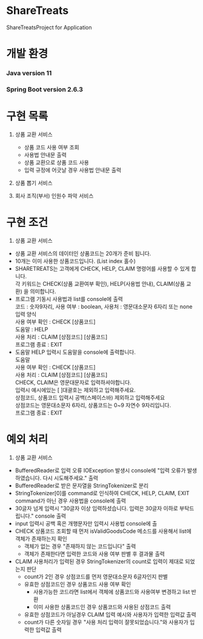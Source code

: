 # ShareTreats
 ShareTreatsProject for Application
 
# 개발 환경
### Java version 11 <br>
### Spring Boot version 2.6.3

# 구현 목록

1. 상품 교환 서비스
   * 상품 코드 사용 여부 조회
   * 사용법 안내문 출력
   * 상품 교환으로 상품 코드 사용
   * 입력 규정에 어긋날 경우 사용법 안내문 출력
   
   
2. 상품 뽑기 서비스
   
3. 회사 조직(부서) 인원수 파악 서비스

# 구현 조건

1. 상품 교환 서비스
 * 상품 교환 서비스의 데이터인 상품코드는 20개가 준비 됩니다.
 * 10개는 이미 사용한 상품코드입니다. (List index 홀수)
 * SHARETREATS는 고객에게 CHECK, HELP, CLAIM 명령어를 사용할 수 있게 합니다.
   <br>각 키워드는 CHECK(상품 교환여부 확인), HELP(사용법 안내), CLAIM(상품 교환) 을 의미합니다.
 * 프로그램 기동시 사용법과 list를 console에 출력
   <br>
   코드 : 숫자9자리, 사용 여부 : boolean, 사용처 : 영문대소문자 6자리 또는 none
   <br>
   입력 양식<br>
   사용 여부 확인 : CHECK [상품코드] <br>
   도움말 : HELP <br>
   사용 처리 : CLAIM [상점코드] [상품코드] <br>
   프로그램 종료 : EXIT <br>
 * 도움말 HELP 입력시 도움말을 console에 출력합니다.
   <br>도움말
   <br>사용 여부 확인 : CHECK [상품코드]
   <br>사용 처리 : CLAIM [상점코드] [상품코드]
   <br>CHECK, CLAIM은 영문대문자로 입력하셔야합니다.
   <br>입력시 예시에있는 [ ]대괄호는 제외하고 입력해주세요.
   <br>상점코드, 상품코드 입력시 공백(스페이스바) 제외하고 입력해주세요
   <br>상점코드는 영문대소문자 6자리, 상품코드는 0~9 자연수 9자리입니다.
   <br>프로그램 종료 : EXIT
   
# 예외 처리

1. 상품 교환 서비스
  * BufferedReader로 입력 오류 IOException 발생시 console에 "입력 오류가 발생하였습니다. 다시 시도해주세요." 출력
  * BufferedReader로 받은 문자열을 StringTokenizer로 분리
  * StringTokenizer[0]를 command로 인식하여 CHECK, HELP, CLAIM, EXIT command가 아닌 경우 사용법을 console에 출력
  * 30글자 넘게 입력시 "30글자 이상 입력하셨습니다. 입력은 30글자 이하로 부탁드립니다." console 출력
  * input 입력시 공백 혹은 개행문자만 입력시 사용법 console에 출
  * CHECK 상품코드 조회할 때 먼저 isValidGoodsCode 메소드를 사용해서 list에 객체가 존재하는지 확인
    - 객체가 없는 경우 "존재하지 않는 코드입니다" 출력
    - 객체가 존재한다면 입력한 코드와 사용 여부 판별 후 결과물 출력
  * CLAIM 사용처리가 입력된 경우 StringTokenizer의 count로 입력이 제대로 되었는지 판단
    - count가 2인 경우 상점코드를 먼저 영문대소문자 6글자인지 판별
    - 유효한 상점코드인 경우 상품코드 사용 여부 확인
      - 사용가능한 코드라면 list에서 객체에 상품코드와 사용여부 변경하고 list 반환
      - 이미 사용한 상품코드인 경우 상품코드와 사용된 상점코드 출력
    - 유효한 상점코드가 아닐경우 CLAIM 입력 예시와 사용자가 입력한 입력값 출력
    - count가 다른 숫자일 경우 "사용 처리 입력이 잘못되었습니다."와 사용자가 입력한 입력값 출력
  
